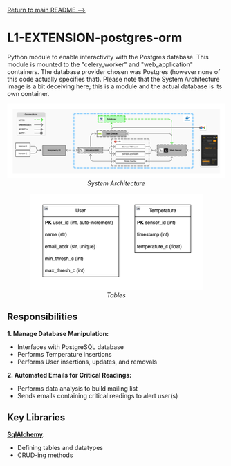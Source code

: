 [Return to main README -->](/README.md)

# L1-EXTENSION-postgres-orm
Python module to enable interactivity with the Postgres database. This module is mounted to the "celery_worker" and "web_application" containers. The database provider chosen was Postgres (however none of this code actually specifies that). Please note that the System Architecture image is a bit deceiving here; this is a module and the actual database is its own container.

<div align="center">
  <img src="img/arch.png" alt="application responsibility" width="800">
  <div><em>System Architecture</em></div>
  <br>
</div>

<div align="center">
  <img src="img/schema.png" alt="application responsibility" width="400">
  <div><em>Tables</em></div>
</div>

## Responsibilities
**1. Manage Database Manipulation:**
- Interfaces with PostgreSQL database
- Performs Temperature insertions
- Performs User insertions, updates, and removals

**2. Automated Emails for Critical Readings:**
- Performs data analysis to build mailing list
- Sends emails containing critical readings to alert user(s)

## Key Libraries
**[SqlAlchemy](https://www.sqlalchemy.org/)**: 
- Defining tables and datatypes
- CRUD-ing methods
